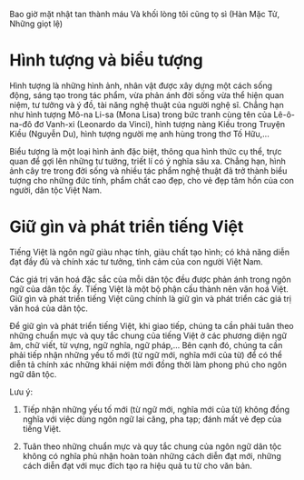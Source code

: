 Bao giờ mặt nhật tan thành máu
Và khối lòng tôi cũng tọ sì
(Hàn Mặc Tử, Những giọt lệ)

# Hình tượng và biểu tượng

Hình tượng là những hình ảnh, nhân vật được xây dựng một cách sống động, sáng tạo trong tác phẩm, vừa phản ánh đời sống vừa thể hiện quan niệm, tư tưởng và ý đồ, tài năng nghệ thuật của người nghệ sĩ. Chẳng hạn như hình tượng Mô-na Li-sa (Mona Lisa) trong bức tranh cùng tên của Lê-ô-na-đô đơ Vanh-xi (Leonardo da Vinci), hình tượng nàng Kiều trong Truyện Kiều (Nguyễn Du), hình tượng người mẹ anh hùng trong thơ Tố Hữu,...

Biểu tượng là một loại hình ảnh đặc biệt, thông qua hình thức cụ thể, trực quan để gợi lên những tư tưởng, triết lí có ý nghĩa sâu xa. Chẳng hạn, hình ảnh cây tre trong đời sống và nhiều tác phẩm nghệ thuật đã trở thành biểu tượng cho những đức tính, phẩm chất cao đẹp, cho vẻ đẹp tâm hồn của con người, dân tộc Việt Nam.

# Giữ gìn và phát triển tiếng Việt

Tiếng Việt là ngôn ngữ giàu nhạc tính, giàu chất tạo hình; có khả năng diễn đạt đầy đủ và chính xác tư tưởng, tình cảm của con người Việt Nam.

Các giá trị văn hoá đặc sắc của mỗi dân tộc đều được phản ánh trong ngôn ngữ của dân tộc ấy. Tiếng Việt là một bộ phận cấu thành nên văn hoá Việt. Giữ gìn và phát triển tiếng Việt cũng chính là giữ gìn và phát triển các giá trị văn hoá của dân tộc.

Để giữ gìn và phát triển tiếng Việt, khi giao tiếp, chúng ta cần phải tuân theo những chuẩn mực và quy tắc chung của tiếng Việt ở các phương diện ngữ âm, chữ viết, từ vựng, ngữ nghĩa, ngữ pháp,... Bên cạnh đó, chúng ta cần phải tiếp nhận những yếu tố mới (từ ngữ mới, nghĩa mới của từ) để có thể diễn tả chính xác những khái niệm mới đồng thời làm phong phú cho ngôn ngữ dân tộc.

Lưu ý:

1. Tiếp nhận những yếu tố mới (từ ngữ mới, nghĩa mới của từ) không đồng nghĩa với việc dùng ngôn ngữ lai căng, pha tạp; đánh mất vẻ đẹp của tiếng Việt.

2. Tuân theo những chuẩn mực và quy tắc chung của ngôn ngữ dân tộc không có nghĩa phủ nhận hoàn toàn những cách diễn đạt mới, những cách diễn đạt với mục đích tạo ra hiệu quả tu từ cho văn bản.